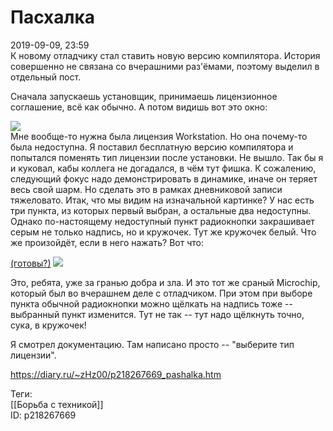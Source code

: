 Пасхалка
=========

   
 2019-09-09, 23:59   
  К новому отладчику стал ставить новую версию компилятора. История совершенно не связана со вчерашними раз'ёмами, поэтому выделил в отдельный пост.   
   
 Сначала запускаешь установщик, принимаешь лицензионное соглашение, всё как обычно. А потом видишь вот это окно:   
   
  ![](https://i.imgur.com/0qKIqMx.png)    
 Мне вообще-то нужна была лицензия Workstation. Но она почему-то была недоступна. Я поставил бесплатную версию компилятора и попытался поменять тип лицензии после установки. Не вышло. Так бы я и куковал, кабы коллега не догадался, в чём тут фишка. К сожалению, следующий фокус надо демонстрировать в динамике, иначе он теряет весь свой шарм. Но сделать это в рамках дневниковой записи тяжеловато. Итак, что мы видим на изначальной картинке? У нас есть три пункта, из которых первый выбран, а остальные два недоступны. Однако по-настоящему недоступный пункт радиокнопки закрашивает серым не только надпись, но и кружочек. Тут же кружочек белый. Что же произойдёт, если в него нажать? Вот что:   
   
  [(готовы?)](https://zHz00.diary.ru/p218267669.htm?index=1#linkmore218267669m1)     ![](https://i.imgur.com/vOvlfyu.png)      
   
 Это, ребята, уже за гранью добра и зла. И это тот же сраный Microchip, который был во вчерашнем деле с отладчиком. При этом при выборе пункта обычной радиокнопки можно щёлкать на надпись тоже -- выбранный пункт изменится. Тут не так -- тут надо щёлкнуть точно, сука, в кружочек!   
   
 Я смотрел документацию. Там написано просто -- "выберите тип лицензии".   
    
 <https://diary.ru/~zHz00/p218267669_pashalka.htm>   
   
 Теги:   
 [[Борьба с техникой]]   
 ID: p218267669